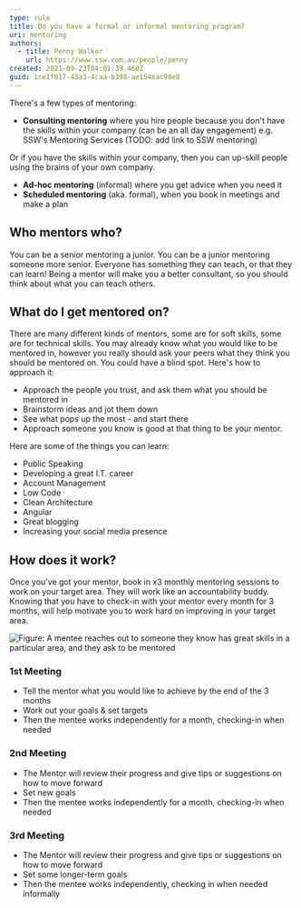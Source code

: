 ```yaml
---
type: rule
title: Do you have a formal or informal mentoring program?
uri: mentoring
authors:
  - title: Penny Walker
    url: https://www.ssw.com.au/people/penny
created: 2021-09-23T04:01:39.460Z
guid: 1ce1f817-43a3-4caa-b398-ae154eac98e8
---
```

There's a few types of mentoring:

* **Consulting mentoring** where you hire people because you don't have the skills within your company (can be an all day engagement) e.g. SSW's Mentoring Services (TODO: add link to SSW mentoring)

Or if you have the skills within your company, then you can up-skill people using the brains of your own company.

* **Ad-hoc mentoring** (informal) where you get advice when you need it
* **Scheduled mentoring** (aka. formal), when you book in meetings and make a plan

<!--endintro-->

## Who mentors who?

You can be a senior mentoring a junior. You can be a junior mentoring someone more senior. Everyone has something they can teach, or that they can learn! Being a mentor will make you a better consultant, so you should think about what you can teach others.

## What do I get mentored on?

There are many different kinds of mentors, some are for soft skills, some are for technical skills. You may already know what you would like to be mentored in, however you really should ask your peers what they think you should be mentored on. You could have a blind spot. Here's how to approach it:

* Approach the people you trust, and ask them what you should be mentored in
* Brainstorm ideas and jot them down
* See what pops up the most - and start there
* Approach someone you know is good at that thing to be your mentor.

Here are some of the things you can learn:

* Public Speaking
* Developing a great I.T. career
* Account Management
* Low Code
* Clean Architecture
* Angular
* Great blogging
* Increasing your social media presence 

## How does it work?

Once you've got your mentor, book in x3 monthly mentoring sessions to work on your target area. They will work like an accountability buddy. Knowing that you have to check-in with your mentor every month for 3 months, will help motivate you to work hard on improving in your target area.

![Figure: A mentee reaches out to someone they know has great skills in a particular area, and they ask to be mentored](mentoring-talk-smaller.png)

### 1st Meeting

* Tell the mentor what you would like to achieve by the end of the 3 months
* Work out your goals & set targets
* Then the mentee works independently for a month, checking-in when needed

### 2nd Meeting

* The Mentor will review their progress and give tips or suggestions on how to move forward
* Set new goals
* Then the mentee works independently for a month, checking-in when needed

### 3rd Meeting

* The Mentor will review their progress and give tips or suggestions on how to move forward
* Set some longer-term goals
* Then the mentee works independently, checking in when needed informally
